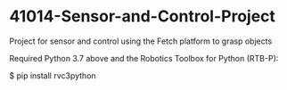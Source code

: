 # 41014-Sensor-and-Control-Project
Project for sensor and control using the Fetch platform to grasp objects

Required Python 3.7 above and the Robotics Toolbox for Python (RTB-P):

$ pip install rvc3python
